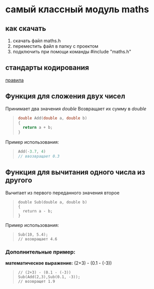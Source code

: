 # самый классный модуль maths 
## как скачать
1. скачать файл maths.h
2. переместить файл в папку с проектом
3. подключить при помощи команды #include "maths.h"
## стандарты кодирования
[правила](https://google.github.io/styleguide/cppguide.html)

## Функция для сложения двух чисел
Принимает два значения *double*
Возвращает их сумму в *double*
>```c++
>double Add(double a, double b)
>{
>	return a + b;
>}
>```
Пример использования:
>```c++
>Add(-3.7, 4)
>// ввозвращает 0.3
>```
 
## Функция для вычитания одного числа из другого
Вычитает из первого переданного значения второе
>```с++
>double Sub(double a, double b)
>{
>	return a - b;
>}
>```
Пример использования:
>```с++
>Sub(10, 5.4);
>// возвращает 4.6
>```
### Дополнительные пример:
**математическое выражение:** (2+3) - (0.1 - (-3)) 
>```с++
>// (2+3) - (0.1 - (-3))
>Sub(Add(2,3),Sub(0.1, -3));
>// возвращет 1.9
>```
